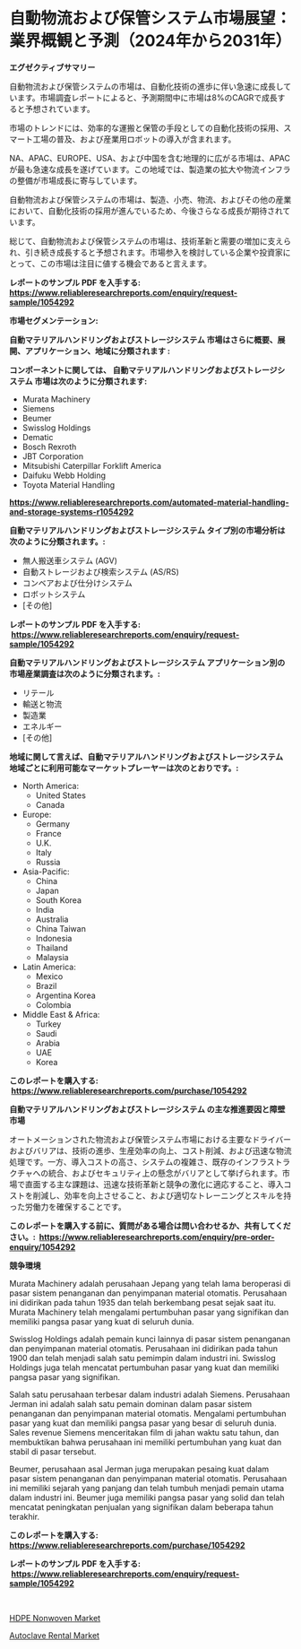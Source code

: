 <p><h1>自動物流および保管システム市場展望：業界概観と予測（2024年から2031年）</h1></p><p><strong>エグゼクティブサマリー</strong></p>
<p><p>自動物流および保管システムの市場は、自動化技術の進歩に伴い急速に成長しています。市場調査レポートによると、予測期間中に市場は8%のCAGRで成長すると予想されています。</p><p>市場のトレンドには、効率的な運搬と保管の手段としての自動化技術の採用、スマート工場の普及、および産業用ロボットの導入が含まれます。</p><p>NA、APAC、EUROPE、USA、および中国を含む地理的に広がる市場は、APACが最も急速な成長を遂げています。この地域では、製造業の拡大や物流インフラの整備が市場成長に寄与しています。</p><p>自動物流および保管システムの市場は、製造、小売、物流、およびその他の産業において、自動化技術の採用が進んでいるため、今後さらなる成長が期待されています。</p><p>総じて、自動物流および保管システムの市場は、技術革新と需要の増加に支えられ、引き続き成長すると予想されます。市場参入を検討している企業や投資家にとって、この市場は注目に値する機会であると言えます。</p></p>
<p><strong>レポートのサンプル PDF を入手する: <a href="https://www.reliableresearchreports.com/enquiry/request-sample/1054292">https://www.reliableresearchreports.com/enquiry/request-sample/1054292</a></strong></p>
<p><strong>市場セグメンテーション:</strong></p>
<p><strong> 自動マテリアルハンドリングおよびストレージシステム 市場はさらに概要、展開、アプリケーション、地域に分類されます :</strong></p>
<p><strong>コンポーネントに関しては、 自動マテリアルハンドリングおよびストレージシステム 市場は次のように分類されます: &nbsp;</strong></p>
<p><ul><li>Murata Machinery</li><li>Siemens</li><li>Beumer</li><li>Swisslog Holdings</li><li>Dematic</li><li>Bosch Rexroth</li><li>JBT Corporation</li><li>Mitsubishi Caterpillar Forklift America</li><li>Daifuku Webb Holding</li><li>Toyota Material Handling</li></ul></p>
<p><strong><a href="https://www.reliableresearchreports.com/automated-material-handling-and-storage-systems-r1054292">https://www.reliableresearchreports.com/automated-material-handling-and-storage-systems-r1054292</a></strong></p>
<p><strong> 自動マテリアルハンドリングおよびストレージシステム タイプ別の市場分析は次のように分類されます。:</strong></p>
<p><ul><li>無人搬送車システム (AGV)</li><li>自動ストレージおよび検索システム (AS/RS)</li><li>コンベアおよび仕分けシステム</li><li>ロボットシステム</li><li>[その他]</li></ul></p>
<p><strong>レポートのサンプル PDF を入手する: &nbsp;<a href="https://www.reliableresearchreports.com/enquiry/request-sample/1054292">https://www.reliableresearchreports.com/enquiry/request-sample/1054292</a></strong></p>
<p><strong> 自動マテリアルハンドリングおよびストレージシステム アプリケーション別の市場産業調査は次のように分類されます。:</strong></p>
<p><ul><li>リテール</li><li>輸送と物流</li><li>製造業</li><li>エネルギー</li><li>[その他]</li></ul></p>
<p><strong>地域に関して言えば、自動マテリアルハンドリングおよびストレージシステム 地域ごとに利用可能なマーケットプレーヤーは次のとおりです。:</strong></p>
<p><ul>
    <li>
        North America:
        <ul>
            <li>United States</li>
            <li>Canada</li>
        </ul>
    </li>
    <li>
        Europe:
        <ul>
            <li>Germany</li>
            <li>France</li>
            <li>U.K.</li>
            <li>Italy</li>
            <li>Russia</li>
        </ul>
    </li>
    <li>
        Asia-Pacific:
        <ul>
            <li>China</li>
            <li>Japan</li>
            <li>South Korea</li>
            <li>India</li>
            <li>Australia</li>
            <li>China Taiwan</li>
            <li>Indonesia</li>
            <li>Thailand</li>
            <li>Malaysia</li>
        </ul>
    </li>
    <li>
        Latin America:
        <ul>
            <li>Mexico</li>
            <li>Brazil</li>
            <li>Argentina Korea</li>
            <li>Colombia</li>
        </ul>
    </li>
    <li>
        Middle East & Africa:
        <ul>
            <li>Turkey</li>
            <li>Saudi</li>
            <li>Arabia</li>
            <li>UAE</li>
            <li>Korea</li>
        </ul>
    </li>
    </ul></p>
<p><strong>このレポートを購入する: &nbsp;<a href="https://www.reliableresearchreports.com/purchase/1054292">https://www.reliableresearchreports.com/purchase/1054292</a></strong></p>
<p><strong>自動マテリアルハンドリングおよびストレージシステム の主な推進要因と障壁 市場</strong></p>
<p><p>オートメーションされた物流および保管システム市場における主要なドライバーおよびバリアは、技術の進歩、生産効率の向上、コスト削減、および迅速な物流処理です。一方、導入コストの高さ、システムの複雑さ、既存のインフラストラクチャへの統合、およびセキュリティ上の懸念がバリアとして挙げられます。市場で直面する主な課題は、迅速な技術革新と競争の激化に適応すること、導入コストを削減し、効率を向上させること、および適切なトレーニングとスキルを持った労働力を確保することです。</p></p>
<p><strong>このレポートを購入する前に、質問がある場合は問い合わせるか、共有してください。:&nbsp; <a href="https://www.reliableresearchreports.com/enquiry/pre-order-enquiry/1054292">https://www.reliableresearchreports.com/enquiry/pre-order-enquiry/1054292</a></strong></p>
<p><strong>競争環境</strong></p>
<p><p>Murata Machinery adalah perusahaan Jepang yang telah lama beroperasi di pasar sistem penanganan dan penyimpanan material otomatis. Perusahaan ini didirikan pada tahun 1935 dan telah berkembang pesat sejak saat itu. Murata Machinery telah mengalami pertumbuhan pasar yang signifikan dan memiliki pangsa pasar yang kuat di seluruh dunia.</p><p>Swisslog Holdings adalah pemain kunci lainnya di pasar sistem penanganan dan penyimpanan material otomatis. Perusahaan ini didirikan pada tahun 1900 dan telah menjadi salah satu pemimpin dalam industri ini. Swisslog Holdings juga telah mencatat pertumbuhan pasar yang kuat dan memiliki pangsa pasar yang signifikan.</p><p>Salah satu perusahaan terbesar dalam industri adalah Siemens. Perusahaan Jerman ini adalah salah satu pemain dominan dalam pasar sistem penanganan dan penyimpanan material otomatis. Mengalami pertumbuhan pasar yang kuat dan memiliki pangsa pasar yang besar di seluruh dunia. Sales revenue Siemens menceritakan film di jahan waktu satu tahun, dan membuktikan bahwa perusahaan ini memiliki pertumbuhan yang kuat dan stabil di pasar tersebut.</p><p>Beumer, perusahaan asal Jerman juga merupakan pesaing kuat dalam pasar sistem penanganan dan penyimpanan material otomatis. Perusahaan ini memiliki sejarah yang panjang dan telah tumbuh menjadi pemain utama dalam industri ini. Beumer juga memiliki pangsa pasar yang solid dan telah mencatat peningkatan penjualan yang signifikan dalam beberapa tahun terakhir.</p></p>
<p><strong>このレポートを購入する: &nbsp; <a href="https://www.reliableresearchreports.com/purchase/1054292">https://www.reliableresearchreports.com/purchase/1054292</a></strong></p>
<p><strong>レポートのサンプル PDF を入手する: &nbsp;<a href="https://www.reliableresearchreports.com/enquiry/request-sample/1054292">https://www.reliableresearchreports.com/enquiry/request-sample/1054292</a></strong><strong></strong></p>
<p>&nbsp;</p>
<p><p><a href="https://confirmed-shield-e13.notion.site/HDPE-Nonwoven-Market-Size-Growth-and-Forecast-from-2024-2031-a0a6735ffdeb4b8bb5af919c5ad756df">HDPE Nonwoven Market</a></p><p><a href="https://view.publitas.com/reportprime-1/autoclave-rental-market-size-growing-and-forecasted-for-period-from-2024-2031-and-provides-complete-market-analysis-of-this-market/">Autoclave Rental Market</a></p></p>